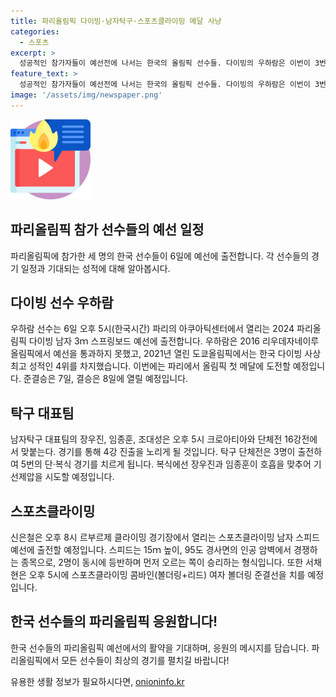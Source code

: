 ```yaml
---
title: 파리올림픽 다이빙·남자탁구·스포츠클라이밍 메달 사냥
categories:
  - 스포츠
excerpt: >
  성공적인 참가자들이 예선전에 나서는 한국의 올림픽 선수들. 다이빙의 우하람은 이번이 3번째 올림픽 출전으로 파리에서 메달 도전을 한다. 남자탁구 대표팀은 크로아티아와의 16강전에서 대진운이 좋지 않지만 4강 진출을 노리고 있다. 또한, 스포츠클라이밍에서는 신은철이 남자 스피드 예선에, 서채현이 여자 볼더링 준결선에 도전한다. 각 선수들의 활약에 주목하자.
feature_text: >
  성공적인 참가자들이 예선전에 나서는 한국의 올림픽 선수들. 다이빙의 우하람은 이번이 3번째 올림픽 출전으로 파리에서 메달 도전을 한다. 남자탁구 대표팀은 크로아티아와의 16강전에서 대진운이 좋지 않지만 4강 진출을 노리고 있다. 또한, 스포츠클라이밍에서는 신은철이 남자 스피드 예선에, 서채현이 여자 볼더링 준결선에 도전한다. 각 선수들의 활약에 주목하자.
image: '/assets/img/newspaper.png'
---
```


<p><img src="/assets/img/news.png" alt="rentncar 속보" /></p>

<h2>파리올림픽 참가 선수들의 예선 일정</h2>

<p data-ke-size="size16">파리올림픽에 참가한 세 명의 한국 선수들이 6일에 예선에 출전합니다. 각 선수들의 경기 일정과 기대되는 성적에 대해 알아봅시다.</p>

<h2>다이빙 선수 우하람</h2>

<p data-ke-size="size16">우하람 선수는 6일 오후 5시(한국시간) 파리의 아쿠아틱센터에서 열리는 2024 파리올림픽 다이빙 남자 3ｍ 스프링보드 예선에 출전합니다. 우하람은 2016 리우데자네이루올림픽에서 예선을 통과하지 못했고, 2021년 열린 도쿄올림픽에서는 한국 다이빙 사상 최고 성적인 4위를 차지했습니다. 이번에는 파리에서 올림픽 첫 메달에 도전할 예정입니다. 준결승은 7일, 결승은 8일에 열릴 예정입니다.</p>

<h2>탁구 대표팀</h2>

<p data-ke-size="size16">남자탁구 대표팀의 장우진, 임종훈, 조대성은 오후 5시 크로아티아와 단체전 16강전에서 맞붙는다. 경기를 통해 4강 진출을 노리게 될 것입니다. 탁구 단체전은 3명이 출전하여 5번의 단·복식 경기를 치르게 됩니다. 복식에선 장우진과 임종훈이 호흡을 맞추어 기선제압을 시도할 예정입니다.</p>

<h2>스포츠클라이밍</h2>

<p data-ke-size="size16">신은철은 오후 8시 르부르제 클라이밍 경기장에서 열리는 스포츠클라이밍 남자 스피드 예선에 출전할 예정입니다. 스피드는 15ｍ 높이, 95도 경사면의 인공 암벽에서 경쟁하는 종목으로, 2명이 동시에 등반하며 먼저 오르는 쪽이 승리하는 형식입니다. 또한 서채현은 오후 5시에 스포츠클라이밍 콤바인(볼더링+리드) 여자 볼더링 준결선을 치를 예정입니다.</p>

<h2>한국 선수들의 파리올림픽 응원합니다!</h2>

<p data-ke-size="size16">한국 선수들의 파리올림픽 예선에서의 활약을 기대하며, 응원의 메시지를 담습니다. 파리올림픽에서 모든 선수들이 최상의 경기를 펼치길 바랍니다!</p>
유용한 생활 정보가 필요하시다면, <a href="https://onioninfo.kr" rel="dofollow">onioninfo.kr</a>


